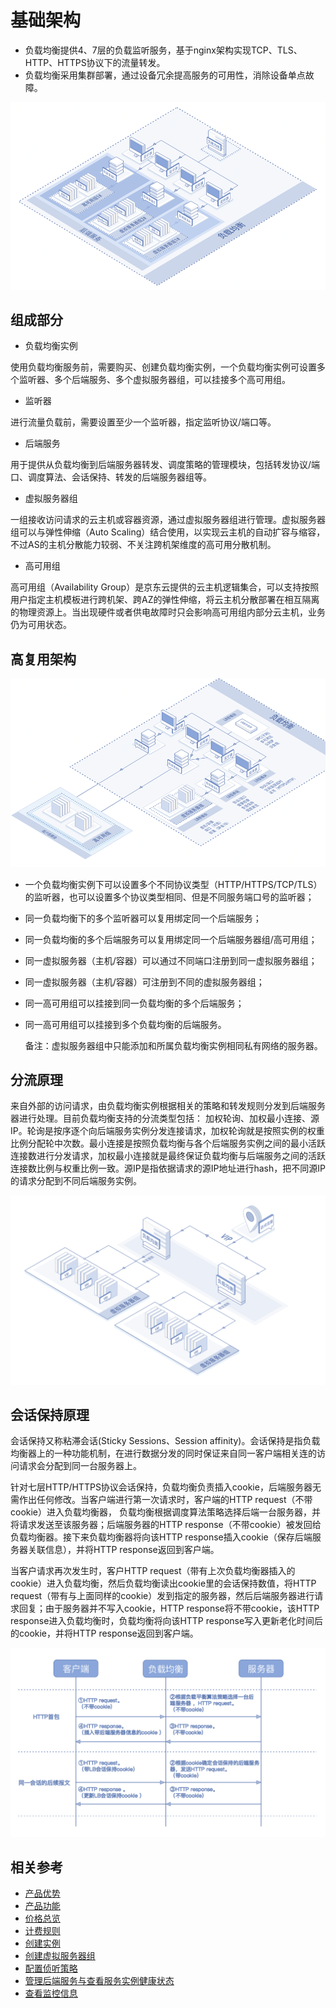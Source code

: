 # 基础架构

- 负载均衡提供4、7层的负载监听服务，基于nginx架构实现TCP、TLS、HTTP、HTTPS协议下的流量转发。
- 负载均衡采用集群部署，通过设备冗余提高服务的可用性，消除设备单点故障。

![负载均衡基础架构](../../../../image/Networking/ALB/ALB-002.png)

## 组成部分

- 负载均衡实例

使用负载均衡服务前，需要购买、创建负载均衡实例，一个负载均衡实例可设置多个监听器、多个后端服务、多个虚拟服务器组，可以挂接多个高可用组。

- 监听器

进行流量负载前，需要设置至少一个监听器，指定监听协议/端口等。

- 后端服务

用于提供从负载均衡到后端服务器转发、调度策略的管理模块，包括转发协议/端口、调度算法、会话保持、转发的后端服务器组等。

- 虚拟服务器组

一组接收访问请求的云主机或容器资源，通过虚拟服务器组进行管理。虚拟服务器组可以与弹性伸缩（Auto Scaling）结合使用，以实现云主机的自动扩容与缩容，不过AS的主机分散能力较弱、不关注跨机架维度的高可用分散机制。

- 高可用组

高可用组（Availability Group）是京东云提供的云主机逻辑集合，可以支持按照用户指定主机模板进行跨机架、跨AZ的弹性伸缩，将云主机分散部署在相互隔离的物理资源上。当出现硬件或者供电故障时只会影响高可用组内部分云主机，业务仍为可用状态。

## 高复用架构

![高复用架构](../../../../image/Networking/ALB/ALB-003.png)

- 一个负载均衡实例下可以设置多个不同协议类型（HTTP/HTTPS/TCP/TLS）的监听器，也可以设置多个协议类型相同、但是不同服务端口号的监听器；

- 同一负载均衡下的多个监听器可以复用绑定同一个后端服务；

- 同一负载均衡的多个后端服务可以复用绑定同一个后端服务器组/高可用组；

- 同一虚拟服务器（主机/容器）可以通过不同端口注册到同一虚拟服务器组；

- 同一虚拟服务器（主机/容器）可注册到不同的虚拟服务器组；

- 同一高可用组可以挂接到同一负载均衡的多个后端服务；

- 同一高可用组可以挂接到多个负载均衡的后端服务。

	备注：虚拟服务器组中只能添加和所属负载均衡实例相同私有网络的服务器。

## 分流原理

来自外部的访问请求，由负载均衡实例根据相关的策略和转发规则分发到后端服务器进行处理。目前负载均衡支持的分流类型包括： 加权轮询、加权最小连接、源IP。轮询是按序逐个向后端服务实例分发连接请求，加权轮询就是按照实例的权重比例分配轮中次数。最小连接是按照负载均衡与各个后端服务实例之间的最小活跃连接数进行分发请求，加权最小连接就是最终保证负载均衡与后端服务之间的活跃连接数比例与权重比例一致。源IP是指依据请求的源IP地址进行hash，把不同源IP的请求分配到不同后端服务实例。

![分流原理](../../../../image/Networking/ALB/ALB-043.png)

## 会话保持原理

会话保持又称粘滞会话(Sticky Sessions、Session affinity)。会话保持是指负载均衡器上的一种功能机制，在进行数据分发的同时保证来自同一客户端相关连的访问请求会分配到同一台服务器上。

针对七层HTTP/HTTPS协议会话保持，负载均衡负责插入cookie，后端服务器无需作出任何修改。当客户端进行第一次请求时，客户端的HTTP request（不带cookie）进入负载均衡器， 负载均衡根据调度算法策略选择后端一台服务器，并将请求发送至该服务器；后端服务器的HTTP response（不带cookie）被发回给负载均衡器。接下来负载均衡器将向该HTTP response插入cookie（保存后端服务器关联信息），并将HTTP response返回到客户端。

当客户请求再次发生时，客户HTTP request（带有上次负载均衡器插入的cookie）进入负载均衡，然后负载均衡读出cookie里的会话保持数值，将HTTP request（带有与上面同样的cookie）发到指定的服务器，然后后端服务器进行请求回复；由于服务器并不写入cookie，HTTP response将不带cookie，该HTTP response进入负载均衡时，负载均衡将向该HTTP response写入更新老化时间后的cookie，并将HTTP response返回到客户端。

![会话保持](../../../../image/Networking/ALB/ALB-044.png)

## 相关参考

- [产品优势](../Introduction/Benefits.md)
- [产品功能](../Introduction/Features.md)
- [价格总览](../Pricing/Price-Overview.md)
- [计费规则](../Pricing/Billing-Rules.md)
- [创建实例](../Getting-Started/Create-Instance.md)
- [创建虚拟服务器组](../Operation-Guide/TargetGroup-Management.md)
- [配置侦听策略](../Operation-Guide/Listener-Management.md)
- [管理后端服务与查看服务实例健康状态](../Operation-Guide/Backend-Management.md)
- [查看监控信息](../Operation-Guide/Monitoring.md)



